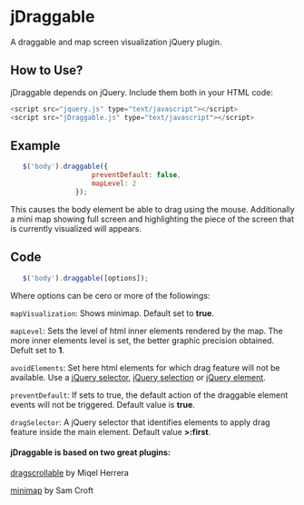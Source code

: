 jDraggable
==========

A draggable and map screen visualization jQuery plugin.

## How to Use?

jDraggable depends on jQuery. Include them both in your HTML code:

```javascript
<script src="jquery.js" type="text/javascript"></script>
<script src="jDraggable.js" type="text/javascript"></script>
```

## Example

```javascript
   $('body').draggable({
                    preventDefault: false,
                    mapLevel: 2
                });
```

This causes the body element be able to drag using the mouse. Additionally a mini map showing full screen and highlighting the piece of the screen that is currently visualized will appears.

## Code

```javascript
   $('body').draggable([options]);
```

Where options can be cero or more of the followings:

`mapVisualization`: Shows minimap. Default set to **true**.

`mapLevel`: Sets the level of html inner elements rendered by the map. The more inner elements level is set, the better graphic precision obtained. Defult set to **1**.

`avoidElements`: Set here html elements for which drag feature will not be available. Use a [jQuery selector](http://api.jquery.com/Types/#Selector), [jQuery selection](http://api.jquery.com/Types/#jQuery) or [jQuery element](http://api.jquery.com/Types/#Element).

`preventDefault`: If sets to true, the default action of the draggable element events will not be triggered. Default value is **true**.

`dragSelector`: A jQuery selector that identifies elements to apply drag feature inside the main element. Default value **>:first**.

#### jDraggable is based on two great plugins:

[dragscrollable](http://hitconsultants.com/dragscroll_scrollsync/scrollpane.html) by Miqel Herrera

[minimap](https://github.com/samcroft/mini-map) by Sam Croft

